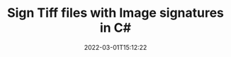---
############################# Static ############################
layout: "auto-gen-signature"
date: 2022-03-01T15:12:22
draft: false
operation: Sign
signaturetype: Image
fileformat: Tiff
productName: .NET
lang: en
productCode: net
otherformats: pdf doc docx docm dot dotm dotx odt ott rtf xls xlsx xlsm xlsb csv ods ots xltx xltm ppt pptx pps ppsx odp otp potx potm pptm ppsm png jpg bmp gif tiff svg webp wmf
breadcrumb: Put Image signature on Tiff for C#

############################# Head ############################
head_title: "Adding Image signatures in Tiff file with C#"
head_description: "Put Image Signature on Tiff file for .NET using a few lines of code. Use the GroupDocs Document Signature API to sign dozens file formats."

############################# Header ############################
title: "Sign Tiff files with Image signatures in C#"
description: "How to add Image Signature with a few lines of .NET code"
bg_image: "https://cms.admin.containerize.com/templates/aspose/App_Themes/V3/images/bg/header1.png"
bg_overlay: false
button:
    enable: true

############################# SubMenu ############################
submenu:
    enable: true

    left:
        img_alt: "GroupDocs.Signature for .NET"
        image: "https://cms.admin.containerize.com/templates/groupdocs/images/product-logos/90x90-noborder/groupdocs-signature-net.png"
        product: "GroupDocs.Signature"
        platform: ".NET"



############################# About ############################
about:
    enable: true
    title: "About GroupDocs.Signature for .NET API"
    content: |
        [GroupDocs.Signature for .NET](https://products.groupdocs.com/signature/net/) is an advanced .NET API for signing digital documents using various signature types such as text, image, barcode, QR-code, stamp, form-field and metadata. Users can load, edit, validate, save, remove, preview and search digital signatures within PDF, Microsoft Word, Excel worksheets, PowerPoint presentations, Adobe Photoshop and image file formats, with additional support for customizing signature properties as needed.
    

############################# Steps ############################
steps:
    enable: true
    title_left: "Steps to sign Tiff with Image in C#"
    content_left: |
        [GroupDocs.Signature for .NET](https://products.groupdocs.com/signature/net/) provides ability to sign Tiff documents with Image signatures quickly and easily.
        
        * Create an instance of Signature class providing Tiff file supposed to signing as path or memory stream
        * Instantiate SignOptions class and set all demanded data.
        * Invoke the Signature.Sign passing output Tiff file or memory stream

    title_right: "System Requirements"
    content_right: |
        Documents signing with GroupDocs.Signature for .NET can be performed in just a few simple steps. Our APIs are supported on all major platforms and operating systems. Before executing the code below, make sure you have the following prerequisites installed on your system.

        * Operating systems: Microsoft Windows, Linux, MacOS
        * Development environments: Microsoft Visual Studio, Xamarin, MonoDevelop
        * Frameworks: .NET Framework, .NET Standard, .NET Core, Mono
        * Get the latest GroupDocs.Signature for .NET from [Nuget](https://www.nuget.org/packages/groupdocs.signature)
         
    code: |
        ```csharp    
                
        // Set up input Tiff file
        string filePath = "input.tiff";
        // Set up output file
        string outputFilePath = "output.tiff";
        // Provide image file
        string imageFilePath = "image.png";

        // Instantiate Signature for input file
        using (GroupDocs.Signature.Signature signature = new GroupDocs.Signature.Signature(filePath))
        {
                //Provide sign options
                ImageSignOptions signOptions = new ImageSignOptions(imageFilePath);
                {
                    // set signature position
                    Left = 50,
                    Top = 200,
                };

                // sign Tiff document
                SignResult result = signature.Sign(outputFilePath, options);
        }

        ```

############################# Demos ############################
demos:
    enable: true
    title: "Signing Tiff documents with Image Live Demo"
    content: |
       Sign Tiff file with various signatures right now by visiting the [GroupDocs.Signature App](https://products.groupdocs.app/signature/family) website. Free online demo waiting for you.          

############################# More Formats ############################
more_formats:
    enable: true
    title: "Other supported Image signatures for C#"
    content: |
        "You can also sign Tiff with other signature types. Please see the list below."
    format: 
       
       
back_to_top:
    enable: true
---